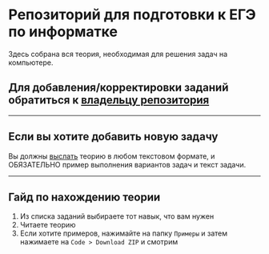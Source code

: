 # Репозиторий для подготовки к ЕГЭ по информатке

Здесь собрана вся теория, необходимая для решения задач на компьютере.

## Для добавления/корректировки заданий обратиться к [владельцу репозитория](https://t.me/K4RT0F3L)

----------

## Если вы хотите добавить новую задачу

Вы должны [выслать](https://t.me/K4RT0F3L) теорию в любом текстовом формате, и ОБЯЗАТЕЛЬНО пример выполнения вариантов задач и текст задачи.

----------

## Гайд по нахождению теории

1. Из списка заданий выбираете тот навык, что вам нужен
2. Читаете теорию
3. Если хотите примеров, нажимайте на папку `Примеры` и затем нажимаете на `Code > Download ZIP` и смотрим
